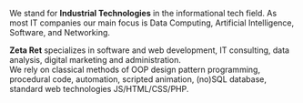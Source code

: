 We stand for __Industrial Technologies__ in the informational tech field. As most IT companies our main focus is Data Computing, Artificial Intelligence, Software, and Networking.  

__Zeta Ret__ specializes in software and web development, IT consulting, data analysis, digital marketing and administration.  
We rely on classical methods of OOP design pattern programming, procedural code, automation, scripted animation, (no)SQL database, standard web technologies JS/HTML/CSS/PHP.  
